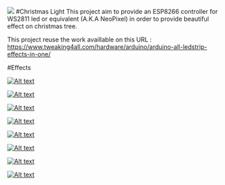 ![](https://github.com/octera/ChristmasLight/workflows/Build/badge.svg)
#Christmas Light
This project aim to provide an ESP8266 controller for WS2811 led or equivalent (A.K.A NeoPixel) in order to provide beautiful effect on christmas tree.


This project reuse the work availlable on this URL : https://www.tweaking4all.com/hardware/arduino/arduino-all-ledstrip-effects-in-one/


#Effects

[![Alt text](https://img.youtube.com/vi/UyvFZ20chNI/0.jpg)](https://www.youtube.com/watch?v=UyvFZ20chNI)

[![Alt text](https://img.youtube.com/vi/MG3rt4k15l0/0.jpg)](https://www.youtube.com/watch?v=MG3rt4k15l0)

[![Alt text](https://img.youtube.com/vi/q6BOxxbHA-E/0.jpg)](https://www.youtube.com/watch?v=q6BOxxbHA-E)

[![Alt text](https://img.youtube.com/vi/FbUcUJIbK1Q/0.jpg)](https://www.youtube.com/watch?v=FbUcUJIbK1Q)

[![Alt text](https://img.youtube.com/vi/mWNDuIyWsfY/0.jpg)](https://www.youtube.com/watch?v=mWNDuIyWsfY)

[![Alt text](https://img.youtube.com/vi/amU-bOZrVAM/0.jpg)](https://www.youtube.com/watch?v=amU-bOZrVAM)

[![Alt text](https://img.youtube.com/vi/6y69_ou-MTI/0.jpg)](https://www.youtube.com/watch?v=6y69_ou-MTI)

[![Alt text](https://img.youtube.com/vi/T3TU26YGo4k/0.jpg)](https://www.youtube.com/watch?v=T3TU26YGo4k)
